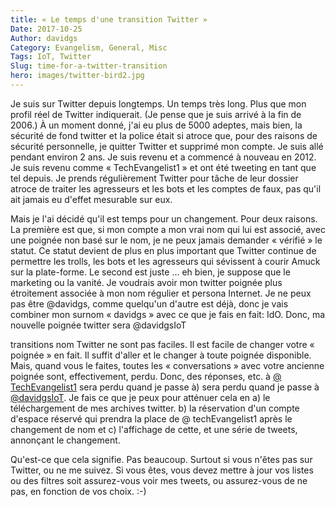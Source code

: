```yaml
---
title: « Le temps d'une transition Twitter »
Date: 2017-10-25
Author: davidgs
Category: Evangelism, General, Misc
Tags: IoT, Twitter
Slug: time-for-a-twitter-transition
hero: images/twitter-bird2.jpg
---
```


Je suis sur Twitter depuis longtemps. Un temps très long. Plus que mon profil réel de Twitter indiquerait. (Je pense que je suis arrivé à la fin de 2006.) À un moment donné, j'ai eu plus de 5000 adeptes, mais bien, la sécurité de fond twitter et la police était si atroce que, pour des raisons de sécurité personnelle, je quitter Twitter et supprimé mon compte. Je suis allé pendant environ 2 ans. Je suis revenu et a commencé à nouveau en 2012. Je suis revenu comme « TechEvangelist1 » et ont été tweeting en tant que tel depuis. Je prends régulièrement Twitter pour tâche de leur dossier atroce de traiter les agresseurs et les bots et les comptes de faux, pas qu'il ait jamais eu d'effet mesurable sur eux.

Mais je l'ai décidé qu'il est temps pour un changement. Pour deux raisons. La première est que, si mon compte a mon vrai nom qui lui est associé, avec une poignée non basé sur le nom, je ne peux jamais demander « vérifié » le statut. Ce statut devient de plus en plus important que Twitter continue de permettre les trolls, les bots et les agresseurs qui sévissent à courir Amuck sur la plate-forme. Le second est juste ... eh bien, je suppose que le marketing ou la vanité. Je voudrais avoir mon twitter poignée plus étroitement associée à mon nom régulier et persona Internet. Je ne peux pas être @davidgs, comme quelqu'un d'autre est déjà, donc je vais combiner mon surnom « davidgs » avec ce que je fais en fait: IdO. Donc, ma nouvelle poignée twitter sera @davidgsIoT

transitions nom Twitter ne sont pas faciles. Il est facile de changer votre « poignée » en fait. Il suffit d'aller et le changer à toute poignée disponible. Mais, quand vous le faites, toutes les « conversations » avec votre ancienne poignée sont, effectivement, perdu. Donc, des réponses, etc. à [@ TechEvangelist1](https://twitter.com/TechEvangelist1) sera perdu quand je passe à) sera perdu quand je passe à [@davidgsIoT](https://twitter.com/davidgsIoT). Je fais ce que je peux pour atténuer cela en a) le téléchargement de mes archives twitter. b) la réservation d'un compte d'espace réservé qui prendra la place de @ techEvangelist1 après le changement de nom et c) l'affichage de cette, et une série de tweets, annonçant le changement.

Qu'est-ce que cela signifie. Pas beaucoup. Surtout si vous n'êtes pas sur Twitter, ou ne me suivez. Si vous êtes, vous devez mettre à jour vos listes ou des filtres soit assurez-vous voir mes tweets, ou assurez-vous de ne pas, en fonction de vos choix. :-)
